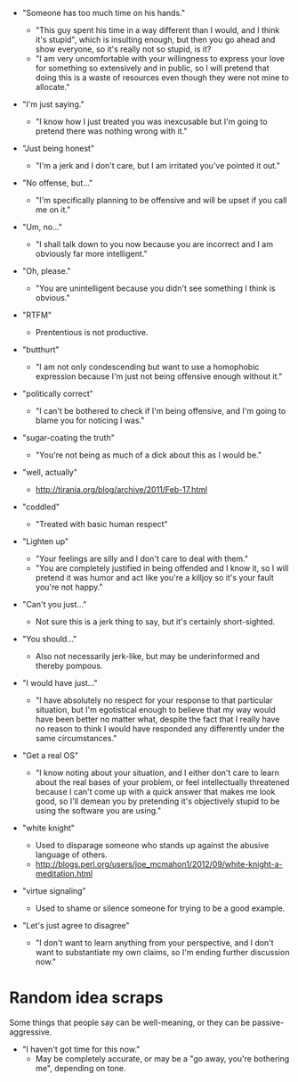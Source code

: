 * "Someone has too much time on his hands."
    * "This guy spent his time in a way different than I would, and I think it's stupid", which is insulting enough, but then you go ahead and show everyone, so it's really not so stupid, is it?
    * "I am very uncomfortable with your willingness to express your love for something so extensively and in public, so I will pretend that doing this is a waste of resources even though they were not mine to allocate."

* "I'm just saying."
    * "I know how I just treated you was inexcusable but I'm going to pretend there was nothing wrong with it."

* "Just being honest"
    * "I'm a jerk and I don't care, but I am irritated you've pointed it out."

* "No offense, but..."
    * "I'm specifically planning to be offensive and will be upset if you call me on it."

* "Um, no..."
    * "I shall talk down to you now because you are incorrect and I am obviously far more intelligent."

* "Oh, please."
    * "You are unintelligent because you didn't see something I think is obvious."

* "RTFM"
    * Prententious is not productive.

* "butthurt"
    * "I am not only condescending but want to use a homophobic expression because I'm just not being offensive enough without it."

* "politically correct"
    * "I can't be bothered to check if I'm being offensive, and I'm going to blame you for noticing I was."

* "sugar-coating the truth"
    * "You're not being as much of a dick about this as I would be."

* "well, actually"
    * http://tirania.org/blog/archive/2011/Feb-17.html

* "coddled"
    * "Treated with basic human respect"

* "Lighten up"
    * "Your feelings are silly and I don't care to deal with them."
    * "You are completely justified in being offended and I know it, so I will pretend it was humor and act like you're a killjoy so it's your fault you're not happy."

* "Can't you just..."
    * Not sure this is a jerk thing to say, but it's certainly short-sighted.

* "You should..."
    * Also not necessarily jerk-like, but may be underinformed and thereby pompous.

* "I would have just..."
    * "I have absolutely no respect for your response to that particular situation, but I'm egotistical enough to believe that my way would have been better no matter what, despite the fact that I really have no reason to think I would have responded any differently under the same circumstances."

* "Get a real OS"
    * "I know noting about your situation, and I either don't care to learn about the real bases of your problem, or feel intellectually threatened because I can't come up with a quick answer that makes me look good, so I'll demean you by pretending it's objectively stupid to be using the software you are using."

* "white knight"
    * Used to disparage someone who stands up against the abusive language of others.
    * http://blogs.perl.org/users/joe_mcmahon1/2012/09/white-knight-a-meditation.html

* "virtue signaling"
    * Used to shame or silence someone for trying to be a good example.
    
* "Let's just agree to disagree"
    * "I don't want to learn anything from your perspective, and I don't want to substantiate my own claims, so I'm ending further discussion now."
     
# Random idea scraps

Some things that people say can be well-meaning, or they can be
passive-aggressive.

* "I haven't got time for this now."
    * May be completely accurate, or may be a "go away, you're bothering me", depending on tone.
